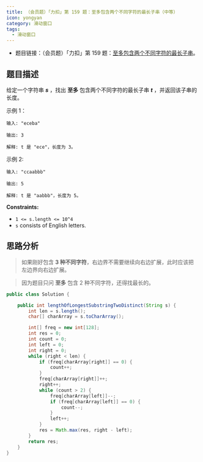 ```yaml
---
title: （会员题）「力扣」第 159 题：至多包含两个不同字符的最长子串（中等）
icon: yongyan
category: 滑动窗口
tags:
  - 滑动窗口
---
```


- 题目链接：（会员题）「力扣」第 159 题：[至多包含两个不同字符的最长子串](https://leetcode-cn.com/problems/longest-substring-with-at-most-two-distinct-characters/)。

## 题目描述

给定一个字符串 **_s_** ，找出 **至多** 包含两个不同字符的最长子串 **_t_** ，并返回该子串的长度。

示例 1：

```
输入: "eceba"

输出: 3

解释: t 是 "ece"，长度为 3。
```

示例 2:

```
输入: "ccaabbb"

输出: 5

解释: t 是 "aabbb"，长度为 5。
```

**Constraints:**

- `1 <= s.length <= 10^4`
- `s` consists of English letters.

## 思路分析

> 如果刚好包含 **3 种不同字符**，右边界不需要继续向右边扩展，此时应该把左边界向右边扩展。

> 因为题目只问 **至多** 包含 2 种不同字符，还得找最长的。

```java
public class Solution {

    public int lengthOfLongestSubstringTwoDistinct(String s) {
        int len = s.length();
        char[] charArray = s.toCharArray();

        int[] freq = new int[128];
        int res = 0;
        int count = 0;
        int left = 0;
        int right = 0;
        while (right < len) {
            if (freq[charArray[right]] == 0) {
                count++;
            }
            freq[charArray[right]]++;
            right++;
            while (count > 2) {
                freq[charArray[left]]--;
                if (freq[charArray[left]] == 0) {
                    count--;
                }
                left++;
            }
            res = Math.max(res, right - left);
        }
        return res;
    }
}
```
